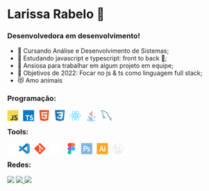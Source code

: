 # Larissa Rabelo 👋 

 <!-- [![Twitter Follow](https://img.shields.io/twitter/follow/laripeanuts?color=1DA1F2&logo=twitter&style=for-the-badge)](https://twitter.com/intent/follow?original_referer=https%3A%2F%2Fgithub.com%2FcodeSTACKr&screen_name=laripeanuts) -->

### Desenvolvedora em desenvolvimento!

- 📕 Cursando Análise e Desenvolvimento de Sistemas;
- 🌱 Estudando javascript e typescript: front to back 🤣;
- 👯 Ansiosa para trabalhar em algum projeto em equipe;
- 🥅 Objetivos de 2022: Focar no js & ts como linguagem full stack;
- 😻 Amo animais


### Programação:


[<img align="left" alt="Javascript" width="26px" src="./img/javascript-original.svg" style="padding-right:10px;" />](https://developer.mozilla.org/pt-BR/docs/Web/JavaScript)
[<img align="left" alt="TypeScript" width="26px" src="./img/typescript-original.svg" style="padding-right:10px;" />](https://www.typescriptlang.org/)
[<img align="left" alt="HTML5" width="26px" src="./img/html5-original.svg" style="padding-right:10px;" />](https://developer.mozilla.org/pt-BR/docs/Web/html)
[<img align="left" alt="CSS3" width="26px" src="./img/css3-original.svg" style="padding-right:10px;" />](https://developer.mozilla.org/pt-BR/docs/Web/CSS)
[<img align="left" alt="React" width="26px" src="./img/react-original.svg" style="padding-right:10px;" />](https://pt-br.reactjs.org/)
<!--[<img align="left" alt="Node.js" width="26px" src="./img/nodejs-original.svg" style="padding-right:10px;" />](https://nodejs.org) -->
<!--[<img align="left" alt="Csharp" width="26px" src="./img/csharp-original.svg" style="padding-right:10px;" />](https://docs.microsoft.com/pt-br/dotnet/csharp/) -->
[<img align="left" alt="Java" width="26px" src="./img/java-original.svg" style="padding-right:10px;" />](https://www.java.com/pt-BR/)
[<img align="left" alt="MySQL" width="26px" src="./img/mysql-original.svg" style="padding-right:10px;" />](http://https://www.mysql.com/)
<br>

### Tools:

[<img align="left" alt="Terminal" width="26px" src="./img/terminal-dark.svg"/>](terminal)
[<img align="left" alt="Visual Studio Code" width="26px" src="./img/vscode-original.svg" style="padding-right:10px;" />](https://code.visualstudio.com/download)
[<img align="left" alt="Git" width="26px" src="./img/git-original.svg" style="padding-right:10px;"/>](https://www.git.com)
[<img align="left" alt="GitHub" width="26px" src="./img/github-dark.svg" style="padding-right:10px;"/>](https://github.com)
[<img align="left" alt="Figma" width="26px" src="./img/figma-original.svg" style="padding-right:10px;"/>](https://www.figma.com/)
[<img align="left" alt="Photoshop" width="26px" src="./img/photoshop-plain.svg" style="padding-right:10px;"/>](https://www.adobe.com/photoshop)
[<img align="left" alt="Illustrator" width="26px" src="./img/illustrator-plain.svg" style="padding-right:10px;"/>](https://www.adobe.com/illustrator)
[<img align="left" alt="Unreal Engine" width="26px" src="./img/unrealengine-light.png" style="padding-right:10px;"/>](https://www.unrealengine.com/)
<br>

### Redes:


<p align="left">
  <a target="_blank" href="https://www.linkedin.com/in/larissarabelolf/" alt="Linkedin">
  <img src="https://img.shields.io/badge/LinkedIn-0077B5?style=for-the-badge&logo=linkedin&logoColor=white" target="_blank"></a> 

  <a target="_blank" href="mailto:larissarabelolf@gmail.com" alt="Gmail">
  <img src="https://img.shields.io/badge/Gmail-D14836?style=for-the-badge&logo=gmail&logoColor=white"</a>

 <!-- <a target="_blank" href="https://www.instagram.com/larissarabelolf/" alt="Instagram">
  <img src="https://img.shields.io/badge/-Instagram-%23E4405F?style=for-the-badge&logo=instagram&logoColor=white" target="_blank"></a> -->
 
  <a target="_blank" href="https://twitter.com/larisssadev" alt="Gmail">
  <img src="https://img.shields.io/badge/Twitter-1DA1F2?style=for-the-badge&logo=twitter&logoColor=white"</a>
</p>

<!-- ### Stats -->

<!-- [![GitHub Trends SVG](https://api.githubtrends.io/user/svg/laripeanuts/langs?time_range=one_year&use_percent=True&include_private=True&compact=True&theme=synthwaves)](https://githubtrends.io)  -->
<!-- 
<div align="center">
  <a href="https://github.com/laripeanuts">
  <img height="180em" src="https://github-readme-stats.vercel.app/api?username=laripeanuts&show_icons=true&theme=dracula&include_all_commits=true&count_private=true"/>
  <img height="180em" src="https://github-readme-stats.vercel.app/api/top-langs/?username=laripeanuts&exclude_repo=aprendendo-alura-jogo-ponte,laripeanuts.github.io&layout=compact&langs_count=7&theme=dracula&custom_title=Linguagens"/>
</div> -->


